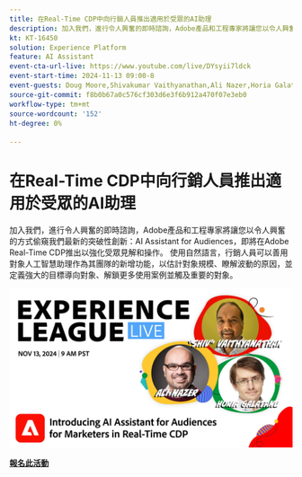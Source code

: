```yaml
---
title: 在Real-Time CDP中向行銷人員推出適用於受眾的AI助理
description: 加入我們，進行令人興奮的即時諮詢，Adobe產品和工程專家將讓您以令人興奮的方式偷窺我們最新的突破性創新 — AI Assistant for Audiences，即將在Adobe Real-Time CDP推出以強化受眾見解和操作。
kt: KT-16450
solution: Experience Platform
feature: AI Assistant
event-cta-url-live: https://www.youtube.com/live/DYsyii7ldck
event-start-time: 2024-11-13 09:00-8
event-guests: Doug Moore,Shivakumar Vaithyanathan,Ali Nazer,Horia Galatanu
source-git-commit: f8b0b67a0c576cf303d6e3f6b912a470f07e3eb0
workflow-type: tm+mt
source-wordcount: '152'
ht-degree: 0%

---
```


# 在Real-Time CDP中向行銷人員推出適用於受眾的AI助理

加入我們，進行令人興奮的即時諮詢，Adobe產品和工程專家將讓您以令人興奮的方式偷窺我們最新的突破性創新：AI Assistant for Audiences，即將在Adobe Real-Time CDP推出以強化受眾見解和操作。 使用自然語言，行銷人員可以善用對象人工智慧助理作為其團隊的新增功能，以估計對象規模、瞭解波動的原因，並定義強大的目標導向對象、解鎖更多使用案例並觸及重要的對象。

[![ExL LIVE 2024年11月13日](assets/WebBanner_nov13_2024.jpg)](https://engage.adobe.com/ExpLeagueLive-241113.html)

[**報名此活動**](https://engage.adobe.com/ExpLeagueLive-241113.html)
